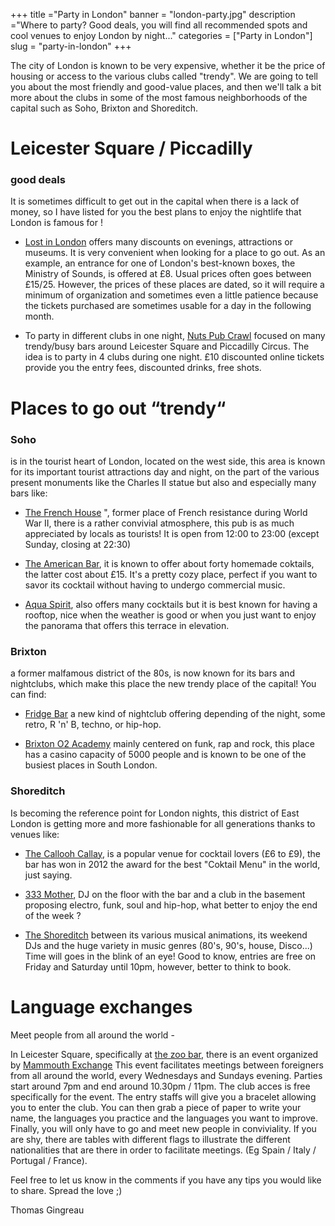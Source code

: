 +++
title ="Party in London"
banner = "london-party.jpg"
description ="Where to party? Good deals, you will find all recommended spots and cool venues to enjoy London by night..."
categories = ["Party in London"]
slug = "party-in-london"
+++


The city of London is known to be very expensive, whether it be the price of housing or access to the various clubs called "trendy". We are going to tell you about the most friendly and good-value places, and then we'll talk a bit more about the clubs in some of the most famous neighborhoods of the capital such as Soho, Brixton and Shoreditch.


# Leicester Square / Piccadilly
### good deals

It is sometimes difficult to get out in the capital when there is a lack of money, so I have listed for you the best plans to enjoy the nightlife that London is famous for !

-	[Lost in London](http://lostinlondon.com/ "Lost in London") offers many discounts on evenings, attractions or museums. It is very convenient when looking for a place to go out. As an example, an entrance for one of London's best-known boxes, the Ministry of Sounds, is offered at £8. Usual prices often goes between £15/25. However, the prices of these places are dated, so it will require a minimum of organization and sometimes even a little patience because the tickets purchased are sometimes usable for a day in the following month.

-	To party in different clubs in one night, [Nuts Pub Crawl](https://nutspubcrawl.com/ "Nuts Pub Crawl") focused on many trendy/busy bars around Leicester Square and Piccadilly Circus. The idea is to party in 4 clubs during one night. £10 discounted online tickets provide you the entry fees, discounted drinks, free shots.




# Places to go out  “trendy“

### Soho
is in the tourist heart of London, located on the west side, this area is known for its important tourist attractions day and night, on the part of the various present monuments like the Charles II statue but also and especially many bars like:


-	[The French House](http://www.frenchhousesoho.com/ "The French House") ", former place of French resistance during World War II, there is a rather convivial atmosphere, this pub is as much appreciated by locals as tourists! It is open from 12:00 to 23:00 (except Sunday, closing at 22:30)

-	 [The American Bar](http://www.fairmont.com/savoy-london/dining/americanbar/ "The American Bar"), it is known to offer about forty homemade coktails, the latter cost about £15. It's a pretty cozy place, perfect if you want to savor its cocktail without having to undergo commercial music.

-	 [Aqua Spirit](http://aquaspirit.co.uk/ "Aqua Spirit"), also offers many cocktails but it is best known for having a rooftop, nice when the weather is good or when you just want to enjoy the panorama that offers this terrace in elevation.

### Brixton
a former malfamous district of the 80s, is now known for its bars and nightclubs, which make this place the new trendy place of the capital! You can find:

- [Fridge Bar](http://www.fridge.co.uk/ "Fridge Bar") a new kind of nightclub offering depending of the night, some retro, R 'n' B, techno, or hip-hop.

- [Brixton O2 Academy](https://www.academymusicgroup.com/o2academybrixton/ "Brixton O2 Academy") mainly centered on funk, rap and rock, this place has a casino capacity of 5000 people and is known to be one of the busiest places in South London.

### Shoreditch
Is becoming the reference point for London nights, this district of East London is getting more and more fashionable for all generations thanks to venues like:

-	 [The Callooh Callay](http://www.calloohcallaybar.com/ "The callooh Callay"), is a popular venue for cocktail lovers (£6 to £9), the bar has won in 2012 the award for the best "Coktail Menu" in the world, just saying.

-	[333 Mother](http://www.333oldstreet.com/ "333 Mother"), DJ on the floor with the bar and a club in the basement proposing electro, funk, soul and hip-hop, what better to enjoy the end of the week ?

- [The Shoreditch](http://theshoreditch-london.co.uk/ "The Shoreditch" ) between its various musical animations, its weekend DJs and the huge variety in music genres (80's, 90's, house, Disco...) Time will goes in the blink of an eye! Good to know, entries are free on Friday and Saturday until 10pm, however, better to think to book.


# Language exchanges

Meet people from all around the world -

In Leicester Square, specifically at [the zoo bar](http://www.zoobar.co.uk/ " Zoo bar"), there is an event organized by [Mammouth Exchange](http://www.mammothx.co.uk/ "London language exchange") This event facilitates meetings between foreigners from all around the world, every Wednesdays and Sundays evening. Parties start around 7pm and end around 10.30pm / 11pm. The club acces is free specifically for the event.
The entry staffs will give you a bracelet allowing you to enter the club. You can then grab a piece of paper to write your name, the languages you practice and the languages you want to improve.
Finally, you will only have to go and meet new people in conviviality. If you are shy, there are tables with different flags to illustrate the different nationalities that are there in order to facilitate meetings. (Eg Spain / Italy / Portugal / France).

Feel free to let us know in the comments if you have any tips you would like to share. Spread the love ;)


Thomas Gingreau
